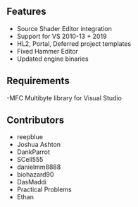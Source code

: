 Features
-----------------------

- Source Shader Editor integration
- Support for VS 2010-13 + 2019
- HL2, Portal, Deferred project templates
- Fixed Hammer Editor
- Updated engine binaries

Requirements
-----------------------

-MFC Multibyte library for Visual Studio

Contributors
-----------------------

- reepblue
- Joshua Ashton
- DankParrot
- SCell555
- danielmm8888
- biohazard90
- DasMaddi
- Practical Problems
- Ethan